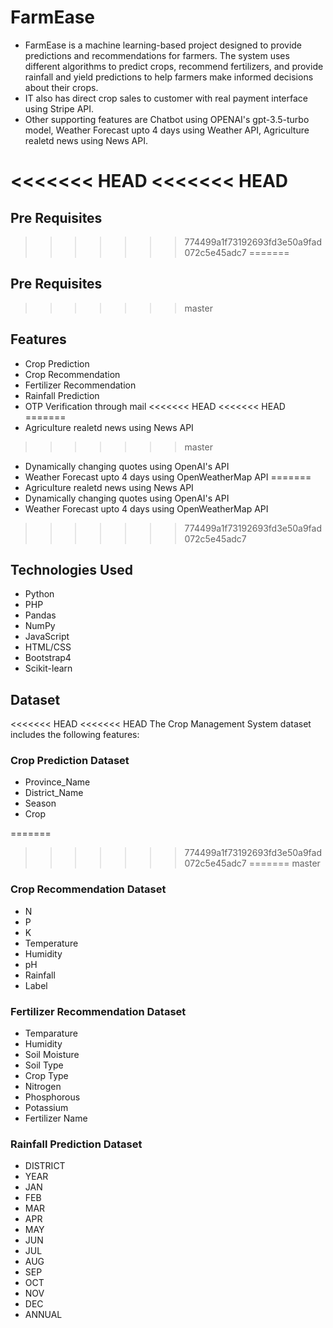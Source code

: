 # FarmEase

- FarmEase  is a machine learning-based project designed to provide predictions and recommendations for farmers. The system uses different algorithms to predict crops, recommend fertilizers, and provide rainfall and yield predictions to help farmers make informed decisions about their crops.
- IT also has direct crop sales to customer with real payment interface using Stripe API.
- Other supporting features are Chatbot using OPENAI's gpt-3.5-turbo model, Weather Forecast upto 4 days using Weather API, Agriculture realetd news using News API.

<<<<<<< HEAD
<<<<<<< HEAD
=======
## Pre Requisites

>>>>>>> 774499a1f73192693fd3e50a9fad072c5e45adc7
=======
## Pre Requisites

>>>>>>> master
## Features
- Crop Prediction
- Crop Recommendation
- Fertilizer Recommendation
- Rainfall Prediction
- OTP Verification through mail
<<<<<<< HEAD
<<<<<<< HEAD
=======
- Agriculture realetd news using News API
>>>>>>> master
- Dynamically changing quotes using OpenAI's API
- Weather Forecast upto 4 days using OpenWeatherMap API
=======
- Agriculture realetd news using News API
- Dynamically changing quotes using OpenAI's API
- Weather Forecast upto 4 days using OpenWeatherMap API

>>>>>>> 774499a1f73192693fd3e50a9fad072c5e45adc7



## Technologies Used
- Python
- PHP
- Pandas
- NumPy
- JavaScript
- HTML/CSS
- Bootstrap4
- Scikit-learn

## Dataset
<<<<<<< HEAD
<<<<<<< HEAD
The Crop Management System dataset includes the following features:

### Crop Prediction Dataset
- Province_Name
- District_Name
- Season
- Crop

=======
>>>>>>> 774499a1f73192693fd3e50a9fad072c5e45adc7
=======
>>>>>>> master
### Crop Recommendation Dataset
- N
- P
- K
- Temperature
- Humidity
- pH
- Rainfall
- Label

### Fertilizer Recommendation Dataset
- Temparature
- Humidity
- Soil Moisture
- Soil Type
- Crop Type
- Nitrogen
- Phosphorous
- Potassium
- Fertilizer Name

### Rainfall Prediction Dataset
- DISTRICT
- YEAR
- JAN
- FEB
- MAR
- APR
- MAY
- JUN
- JUL
- AUG
- SEP
- OCT
- NOV
- DEC
- ANNUAL


